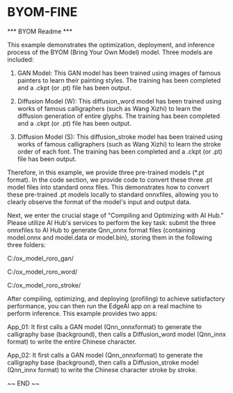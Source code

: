 # BYOM-FINE
*** BYOM Readme *** 

This example demonstrates the optimization, deployment, and inference process of the BYOM (Bring Your Own Model) model. Three models are included:

1) GAN Model: This GAN model has been trained using images of famous painters to learn their painting styles. The training has been completed and a .ckpt (or .pt) file has been output.

2) Diffusion Model (W): This diffusion_word model has been trained using works of famous calligraphers (such as Wang Xizhi) to learn the diffusion generation of entire glyphs. The training has been completed and a .ckpt (or .pt) file has been output.

3) Diffusion Model (S): This diffusion_stroke model has been trained using works of famous calligraphers (such as Wang Xizhi) to learn the stroke order of each font. The training has been completed and a .ckpt (or .pt) file has been output.

Therefore, in this example, we provide three pre-trained models (*.pt format). In the code section, we provide code to convert these three .pt model files into standard onnx files. This demonstrates how to convert these pre-trained .pt models locally to standard onnxfiles, allowing you to clearly observe the format of the model's input and output data.

Next, we enter the crucial stage of "Compiling and Optimizing with AI Hub." Please utilize AI Hub's services to perform the key task: submit the three onnxfiles to AI Hub to generate Qnn_onnx format files (containing model.onnx and model.data or model.bin), storing them in the following three folders:

C:/ox_model_roro_gan/

C:/ox_model_roro_word/

C:/ox_model_roro_stroke/

 

 

After compiling, optimizing, and deploying (profiling) to achieve satisfactory performance, you can then run the EdgeAI app on a real machine to perform inference. This example provides two apps:

App_01: It first calls a GAN model (Qnn_onnxformat) to generate the calligraphy base (background), then calls a Diffusion_word model (Qnn_innx format) to write the entire Chinese character.

App_02: It first calls a GAN model (Qnn_onnxformat) to generate the calligraphy base (background), then calls a Diffusion_stroke model (Qnn_innx format) to write the Chinese character stroke by stroke.

 

~~ END ~~
